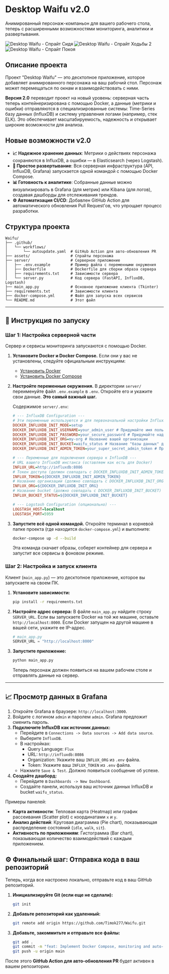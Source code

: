 # Desktop Waifu v2.0

Анимированный персонаж-компаньон для вашего рабочего стола, теперь с расширенными возможностями мониторинга, аналитики и развертывания.

![Desktop Waifu - Спрайт Сидя](https://r2.flowith.net/files/o/1750000420473-anime_girl_waifu_sitting_transparent_background_index_2@1024x1536.png)
![Desktop Waifu - Спрайт Ходьбы 2](https://r2.flowith.net/files/o/1750000406880-anime_girl_walking_animation_frame_index_1@1024x1536.png)
![Desktop Waifu - Спрайт Покоя](https://r2.flowith.net/files/o/1750000401036-anime_waifu_idle_pose_transparent_background_index_3@1024x1536.png)

## Описание проекта

Проект "Desktop Waifu" — это десктопное приложение, которое добавляет анимированного персонажа на ваш рабочий стол. Персонаж может перемещаться по окнам и взаимодействовать с ними.

**Версия 2.0** переводит проект на новый уровень: серверная часть теперь контейнеризирована с помощью Docker, а данные (метрики и ошибки) отправляются в специализированные системы: Time-Series базу данных (InfluxDB) и систему управления логами (например, стек ELK). Это обеспечивает масштабируемость, надежность и открывает широкие возможности для анализа.

## Новые возможности v2.0

*   **📈 Надежное хранение данных**: Метрики о действиях персонажа сохраняются в InfluxDB, а ошибки — в Elasticsearch (через Logstash).
*   **🐳 Простое развертывание**: Вся серверная инфраструктура (API, InfluxDB, Grafana) запускается одной командой с помощью Docker Compose.
*   **📊 Готовность к аналитике**: Собранные данные можно визуализировать в Grafana (для метрик) или Kibana (для логов), создавая дашборды для отслеживания трендов.
*   **⚙️ Автоматизация CI/CD**: Добавлен GitHub Action для автоматического обновления Pull Request'ов, что упрощает процесс разработки.

## Структура проекта

```
Waifu/
├── .github/
│   └── workflows/
│       └── autoupdate.yaml  # GitHub Action для авто-обновления PR
├── assets/                  # Спрайты персонажа
├── server/                  # Серверное приложение
│   ├── .env.example         # Пример файла с переменными окружения
│   ├── Dockerfile           # Dockerfile для сборки образа сервера
│   ├── requirements.txt     # Зависимости сервера
│   └── server.py            # Код сервера (FastAPI, InfluxDB, Logstash)
├── main_app.py              # Основное приложение клиента (Tkinter)
├── requirements.txt         # Зависимости клиента
├── docker-compose.yml       # Файл для запуска всех сервисов
└── README.md                # Этот файл
```

---

## 🚀 Инструкция по запуску

### Шаг 1: Настройка серверной части

Сервер и сервисы мониторинга запускаются с помощью Docker.

1.  **Установите Docker и Docker Compose.**
    Если они у вас не установлены, следуйте официальным инструкциям:
    *   [Установить Docker](https://docs.docker.com/get-docker/)
    *   [Установить Docker Compose](https://docs.docker.com/compose/install/)

2.  **Настройте переменные окружения.**
    В директории `server/` переименуйте файл `.env.example` в `.env`. Откройте его и укажите свои данные. **Это самый важный шаг.**

    Содержимое `server/.env`:
    ```ini
    # --- InfluxDB Configuration ---
    # Эти переменные используются и для первоначальной настройки InfluxDB в Docker
    DOCKER_INFLUXDB_INIT_MODE=setup
    DOCKER_INFLUXDB_INIT_USERNAME=your_admin_user # Придумайте имя пользователя
    DOCKER_INFLUXDB_INIT_PASSWORD=your_secure_password # Придумайте надежный пароль
    DOCKER_INFLUXDB_INIT_ORG=my-org # Название вашей организации
    DOCKER_INFLUXDB_INIT_BUCKET=waifu_status # Название "базы данных" для метрик
    DOCKER_INFLUXDB_INIT_ADMIN_TOKEN=your_super_secret_admin_token # Придумайте токен администратора

    # --- Переменные для подключения сервера к InfluxDB ---
    # URL вашего InfluxDB инстанса (оставляем как есть для Docker)
    INFLUX_URL=http://influxdb:8086
    # Токен доступа (должен совпадать с DOCKER_INFLUXDB_INIT_ADMIN_TOKEN)
    INFLUX_TOKEN=${DOCKER_INFLUXDB_INIT_ADMIN_TOKEN}
    # Название организации (должно совпадать с DOCKER_INFLUXDB_INIT_ORG)
    INFLUX_ORG=${DOCKER_INFLUXDB_INIT_ORG}
    # Название bucket (должно совпадать с DOCKER_INFLUXDB_INIT_BUCKET)
    INFLUX_BUCKET_STATUS=${DOCKER_INFLUXDB_INIT_BUCKET}

    # --- Logstash Configuration (опционально) ---
    LOGSTASH_HOST=localhost
    LOGSTASH_PORT=5959
    ```

3.  **Запустите всё одной командой.**
    Откройте терминал в корневой папке проекта (где находится `docker-compose.yml`) и выполните:
    ```bash
    docker-compose up -d --build
    ```
    Эта команда скачает образы, соберет контейнер для сервера и запустит все сервисы в фоновом режиме.

### Шаг 2: Настройка и запуск клиента

Клиент (`main_app.py`) — это десктопное приложение, которое вы запускаете на своем ПК.

1.  **Установите зависимости:**
    ```bash
    pip install -r requirements.txt
    ```
2.  **Настройте адрес сервера:**
    В файле `main_app.py` найдите строку `SERVER_URL`. Если вы запускаете Docker на той же машине, оставьте `http://localhost:8000`. Если Docker запущен на другой машине в вашей сети, укажите ее IP-адрес.
    ```python
    # main_app.py
    SERVER_URL = "http://localhost:8000"
    ```
3.  **Запустите приложение:**
    ```bash
    python main_app.py
    ```
    Теперь персонаж должен появиться на вашем рабочем столе и отправлять данные на сервер.

---

## 📈 Просмотр данных в Grafana

1.  Откройте Grafana в браузере: `http://localhost:3000`.
2.  Войдите с логином `admin` и паролем `admin`. Grafana предложит сменить пароль.
3.  **Подключите InfluxDB как источник данных:**
    *   Перейдите в `Connections -> Data sources -> Add data source`.
    *   Выберите `InfluxDB`.
    *   В настройках:
        *   Query Language: `Flux`
        *   URL: `http://influxdb:8086`
        *   Organization: Укажите ваш `INFLUX_ORG` из `.env` файла.
        *   Token: Укажите ваш `INFLUX_TOKEN` из `.env` файла.
    *   Нажмите `Save & Test`. Должно появиться сообщение об успехе.
4.  **Создайте дашборд:**
    *   Перейдите в `Dashboards -> New Dashboard`.
    *   Создайте панели, используя ваш источник данных InfluxDB и bucket `waifu_status`.

Примеры панелей:

*   **Карта активности**: Тепловая карта (Heatmap) или график рассеивания (Scatter plot) с координатами `x` и `y`.
*   **Анализ действий**: Круговая диаграмма (Pie chart), показывающая распределение состояний (`idle`, `walk`, `sit`).
*   **Активность по приложениям**: Гистограмма (Bar chart), показывающая количество взаимодействий с каждым приложением.

## ⚙️ Финальный шаг: Отправка кода в ваш репозиторий

Теперь, когда все настроено локально, отправьте код в ваш GitHub репозиторий.

1.  **Инициализируйте Git (если еще не сделали):**
    ```bash
    git init
    ```
2.  **Добавьте репозиторий как удаленный:**
    ```bash
    git remote add origin https://github.com/Timok277/Waifu.git
    ```
3.  **Добавьте, закоммитьте и отправьте все файлы:**
    ```bash
    git add .
    git commit -m "feat: Implement Docker Compose, monitoring and auto-update"
    git push -u origin main
    ```

После этого **GitHub Action для авто-обновления PR** будет активен в вашем репозитории.

